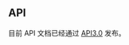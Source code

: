 ## API
目前 API 文档已经通过 [API3.0](http://139.199.214.26/document/product/693?!preview=true&lang=zh&!document=1&preview_docmenu=1) 发布。